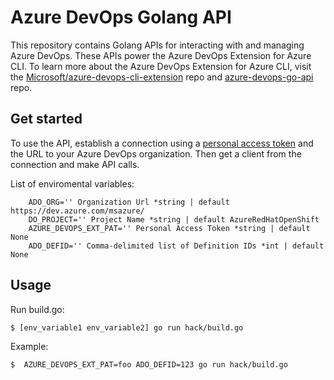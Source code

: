 # Azure DevOps Golang API
This repository contains Golang APIs for interacting with and managing Azure DevOps. These APIs power the Azure DevOps Extension for Azure CLI. To learn more about the Azure DevOps Extension for Azure CLI, visit the [Microsoft/azure-devops-cli-extension](https://github.com/Microsoft/azure-devops-cli-extension) repo and [azure-devops-go-api](https://github.com/Microsoft/azure-devops-go-api) repo.
## Get started
To use the API, establish a connection using a [personal access token](https://docs.microsoft.com/azure/devops/organizations/accounts/use-personal-access-tokens-to-authenticate?view=vsts) and the URL to your Azure DevOps organization. Then get a client from the connection and make API calls.

List of enviromental variables:
```Golang
    ADO_ORG='' Organization Url *string | default https://dev.azure.com/msazure/
    DO_PROJECT='' Project Name *string | default AzureRedHatOpenShift
    AZURE_DEVOPS_EXT_PAT='' Personal Access Token *string | default None
    ADO_DEFID='' Comma-delimited list of Definition IDs *int | default None    
```

## Usage
Run build.go:
```bash
$ [env_variable1 env_variable2] go run hack/build.go
```
Example:
```bash
$  AZURE_DEVOPS_EXT_PAT=foo ADO_DEFID=123 go run hack/build.go
```